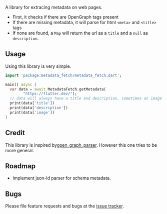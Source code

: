 A library for extracing metadata on web pages.

- First, it checks if there are OpenGraph tags present
- If there are missing metadata, it will parse for html `<meta>` and `<title>` tags
- If none are found, a `Map` will return the url as a `title` and a `null` as `description`.


## Usage


Using this library is very simple.

```dart
import 'package:metadata_fetch/metadata_fetch.dart';

main() async {
  var data = await MetadataFetch.getMetadata(
        "https://flutter.dev/");
  // data will always have a title and description, sometimes an image
  print(data['title'])
  print(data['description'])
  print(data['image'])
}
```

## Credit
This library is inspired by[open_graph_parser](https://github.com/Patte1808/open_graph_parser). 
However this one tries to be more general.


## Roadmap
- Implement json-ld parser for schema metadata.


## Bugs
Please file feature requests and bugs at the [issue tracker][tracker].

[tracker]: http://example.com/issues/replaceme
